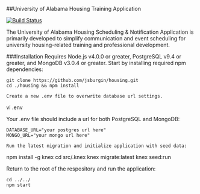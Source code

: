 ##University of Alabama Housing Training Application

[![Build Status](https://travis-ci.com/jsburgin/housing.svg?token=2mJiqhzs9KLeywNzb84z&branch=master)](https://travis-ci.com/jsburgin/housing)

The University of Alabama Housing Scheduling & Notification Application is primarily developed to simplify communication and event scheduling for university housing-related training and professional development.

###Installation
Requires Node.js v4.0.0 or greater, PostgreSQL v9.4 or greater, and MongoDB v3.0.4 or greater. Start by installing required npm dependencies:

```
git clone https://github.com/jsburgin/housing.git
cd ./housing && npm install

Create a new .env file to overwrite database url settings.

```
vi .env

Your .env file should include a url for both PostgreSQL and MongoDB:

```
DATABASE_URL="your postgres url here"
MONGO_URL="your mongo url here"

Run the latest migration and initialize application with seed data:

```
npm install -g knex
cd src/.knex
knex migrate:latest
knex seed:run

Return to the root of the respository and run the application:

```
cd ../../
npm start
